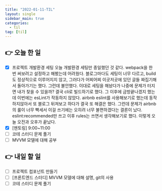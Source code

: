 ```yaml
---
title: "2022-01-11-TIL"
layout: single
sidebar_main: true
categories: 
  - til
tag: [til]
---
```


## 👉 오늘 한 일

- [x]  프로젝트 개발환경 세팅
  오늘 개발환경 세팅만 종일했던 것 같다. webpack을 한 번 써보려고 설정하고 해봤는데 어려웠다. 블로그마다도 세팅이 너무 다르고, build도 정상적으로 이루어지지 않고, 그러다가 어찌어찌 이곳저곳에 있던 글들 짜집기해서 돌아가기는 했다. 그런데 불안했다. 이대로 세팅을 해놨다가 나중에 문제가 터지면 내가 찾을 수 있을까? 결국  cli로 빌드하기로 했다. 그 이후에 금방끝나겠지 했는데 이번에는 esLint가 작동하지 않았다. airbnb eslint를 사용해보기로 했는데 동작하지않아서 또 블로그 뒤져보고 하다가 결국 또 해결은 했다. 그런데 문제가 airbnb의 룰이 너무 빡세서 이걸 쓰기에는 오히려 너무 불편하겠다는 결론이 났다. eslint:recommended만 쓰고 이후 rules는 쓰면서 생각해보기로 했다. 이렇게 오늘 오전과 오후가 끝났다. 
- [x]  [멘토링] 9:00~11:00
- [ ]  코테 스터디 문제 풀기
- [ ]  MVVM 모델에 대해 공부

## 👉 내일 할 일

- [ ]  프로젝트 컴포넌트 만들기
- [ ]  [프론트엔드 스터디] MVVM 모델에 대해 설명, git의 사용
- [ ]  코테 스터디 문제 풀기

<br /><br /><br /><br />
